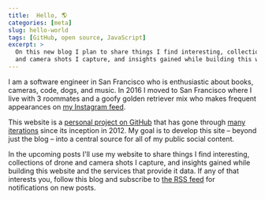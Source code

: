 ```yaml
---
title:  Hello, 🌎
categories: [meta]
slug: hello-world
tags: [GitHub, open source, JavaScript]
excerpt: >
  On this new blog I plan to share things I find interesting, collections of drone
  and camera shots I capture, and insights gained while building this website.
---
```


<span class="text-drop-cap">I</span> am a software engineer in San Francisco who is enthusiastic about books, cameras, code, dogs, and music. In 2016 I moved to San Francisco where I live with 3 roommates and a goofy golden retriever mix who makes frequent appearances on [my Instagram feed](https://instagram.com/c1v0/).

This website is a [personal project on GitHub](https://github.com/chrisvogt/www) that has gone through [many iterations](https://web.archive.org/web/*/chrisvogt.me) since its inception in 2012. My goal is to develop this site – beyond just the blog – into a central source for all of my public social content.

In the upcoming posts I'll use my website to share things I find interesting, collections of drone and camera shots I capture, and insights gained while building this website and the services that provide it data. If any of that interests you, follow this blog and subscribe to [the RSS feed](/feed.xml) for notifications on new posts.
